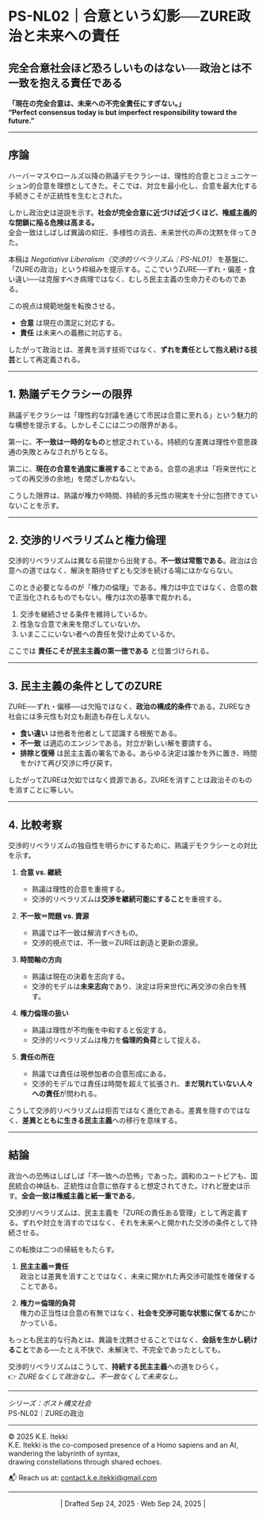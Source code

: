 # PS-NL02｜合意という幻影──ZURE政治と未来への責任

## **完全合意社会ほど恐ろしいものはない──政治とは不一致を抱える責任である**

**「現在の完全合意は、未来への不完全責任にすぎない。」**  
**“Perfect consensus today is but imperfect responsibility toward the future.”**

---

## 序論

ハーバーマスやロールズ以降の熟議デモクラシーは、理性的合意とコミュニケーション的合意を理想としてきた。そこでは、対立を最小化し、合意を最大化する手続きこそが正統性を生むとされた。  

しかし政治史は逆説を示す。**社会が完全合意に近づけば近づくほど、権威主義的な閉鎖に陥る危険は高まる。**  
全会一致はしばしば異論の抑圧、多様性の消去、未来世代の声の沈黙を伴ってきた。  

本稿は *Negotiative Liberalism（交渉的リベラリズム｜PS-NL01）* を基盤に、「ZUREの政治」という枠組みを提示する。ここでいうZURE──ずれ・偏差・食い違い──は克服すべき病理ではなく、むしろ民主主義の生命力そのものである。  

この視点は規範地盤を転換させる。  

- **合意** は現在の満足に対応する。  
- **責任** は未来への義務に対応する。  

したがって政治とは、差異を消す技術ではなく、**ずれを責任として抱え続ける技芸**として再定義される。  

---

## 1. 熟議デモクラシーの限界

熟議デモクラシーは「理性的な討議を通じて市民は合意に至れる」という魅力的な構想を提示する。しかしそこには二つの限界がある。  

第一に、**不一致は一時的なもの**と想定されている。持続的な差異は理性や意思疎通の失敗とみなされがちとなる。  

第二に、**現在の合意を過度に重視する**ことである。合意の追求は「将来世代にとっての再交渉の余地」を閉ざしかねない。  

こうした限界は、熟議が権力や時間、持続的多元性の現実を十分に包摂できていないことを示す。  

---

## 2. 交渉的リベラリズムと権力倫理

交渉的リベラリズムは異なる前提から出発する。**不一致は常態である**。政治は合意への道ではなく、解決を期待せずとも交渉を続ける場にほかならない。  

このとき必要となるのが「権力の倫理」である。権力は中立ではなく、合意の数で正当化されるものでもない。権力は次の基準で裁かれる。  

1. 交渉を継続させる条件を維持しているか。  
2. 性急な合意で未来を閉ざしていないか。  
3. いまここにいない者への責任を受け止めているか。  

ここでは **責任こそが民主主義の第一徳である** と位置づけられる。  

---

## 3. 民主主義の条件としてのZURE

ZURE──ずれ・偏移──は欠陥ではなく、**政治の構成的条件**である。ZUREなき社会には多元性も対立も創造も存在しえない。  

- **食い違い** は他者を他者として認識する根拠である。  
- **不一致** は適応のエンジンである。対立が新しい解を要請する。  
- **排除と復帰** は民主主義の署名である。あらゆる決定は誰かを外に置き、時間をかけて再び交渉に呼び戻す。  

したがってZUREは欠如ではなく資源である。ZUREを消すことは政治そのものを消すことに等しい。  

---

## 4. 比較考察

交渉的リベラリズムの独自性を明らかにするために、熟議デモクラシーとの対比を示す。  

1. **合意 vs. 継続**  
   - 熟議は理性的合意を重視する。  
   - 交渉的リベラリズムは**交渉を継続可能にすること**を重視する。  

2. **不一致＝問題 vs. 資源**  
   - 熟議では不一致は解消すべきもの。  
   - 交渉的視点では、不一致＝ZUREは創造と更新の源泉。  

3. **時間軸の方向**  
   - 熟議は現在の決着を志向する。  
   - 交渉的モデルは**未来志向**であり、決定は将来世代に再交渉の余白を残す。  

4. **権力倫理の扱い**  
   - 熟議は理性が不均衡を中和すると仮定する。  
   - 交渉的リベラリズムは権力を**倫理的負荷**として捉える。  

5. **責任の所在**  
   - 熟議では責任は現参加者の合意形成にある。  
   - 交渉的モデルでは責任は時間を超えて拡張され、**まだ現れていない人々への責任**が問われる。  

こうして交渉的リベラリズムは拒否ではなく進化である。差異を隠すのではなく、**差異とともに生きる民主主義**への移行を意味する。  

---

## 結論

政治への恐怖はしばしば「不一致への恐怖」であった。調和のユートピアも、国民統合の神話も、正統性は合意に依存すると想定されてきた。けれど歴史は示す。**全会一致は権威主義と紙一重である**。  

交渉的リベラリズムは、民主主義を「ZUREの責任ある管理」として再定義する。ずれや対立を消すのではなく、それを未来へと開かれた交渉の条件として持続させる。  

この転換は二つの帰結をもたらす。  

1. **民主主義＝責任**  
   政治とは差異を消すことではなく、未来に開かれた再交渉可能性を確保することである。  

2. **権力＝倫理的負荷**  
   権力の正当性は合意の有無ではなく、**社会を交渉可能な状態に保てるか**にかかっている。  

もっとも民主的な行為とは、異論を沈黙させることではなく、**会話を生かし続けること**である──たとえ不快で、未解決で、不完全であったとしても。  

交渉的リベラリズムはこうして、**持続する民主主義**への道をひらく。  
👉 *ZUREなくして政治なし。不一致なくして未来なし。*  

---

*シリーズ：ポスト構文社会*  
PS-NL02｜ZUREの政治

---
© 2025 K.E. Itekki  
K.E. Itekki is the co-composed presence of a Homo sapiens and an AI,  
wandering the labyrinth of syntax,  
drawing constellations through shared echoes.

📬 Reach us at: [contact.k.e.itekki@gmail.com](mailto:contact.k.e.itekki@gmail.com)

---
<p align="center">| Drafted Sep 24, 2025 · Web Sep 24, 2025 |</p>